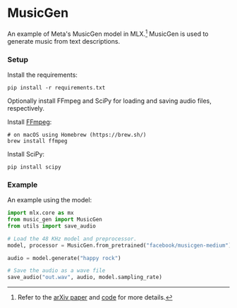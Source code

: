# MusicGen

An example of Meta's MusicGen model in MLX.[^1] MusicGen is used to generate
music from text descriptions.

### Setup

Install the requirements:

```
pip install -r requirements.txt
```

Optionally install FFmpeg and SciPy for loading and saving audio files,
respectively.

Install [FFmpeg](https://ffmpeg.org/):

```
# on macOS using Homebrew (https://brew.sh/)
brew install ffmpeg
```

Install SciPy:

```
pip install scipy
```

### Example

An example using the model:

```python
import mlx.core as mx
from music_gen import MusicGen
from utils import save_audio

# Load the 48 KHz model and preprocessor.
model, processor = MusicGen.from_pretrained("facebook/musicgen-medium")

audio = model.generate("happy rock")

# Save the audio as a wave file
save_audio("out.wav", audio, model.sampling_rate)
```

[^1]: Refer to the [arXiv paper](https://arxiv.org/abs/2306.05284) and
  [code](https://github.com/facebookresearch/audiocraft/blob/main/docs/MUSICGEN.md) for more details.
